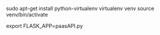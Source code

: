 sudo apt-get install python-virtualenv
virtualenv venv
source venv/bin/activate


export FLASK_APP=paasAPI.py
